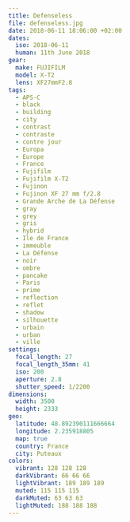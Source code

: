 ```yaml
---
title: Defenseless
file: defenseless.jpg
date: 2018-06-11 18:06:00 +02:00
dates:
  iso: 2018-06-11
  human: 11th June 2018
gear:
  make: FUJIFILM
  model: X-T2
  lens: XF27mmF2.8
tags:
  - APS-C
  - black
  - building
  - city
  - contrast
  - contraste
  - contre jour
  - Europa
  - Europe
  - France
  - Fujifilm
  - Fujifilm X-T2
  - Fujinon
  - Fujinon XF 27 mm f/2.8
  - Grande Arche de La Défense
  - gray
  - grey
  - gris
  - hybrid
  - Ile de France
  - immeuble
  - La Défense
  - noir
  - ombre
  - pancake
  - Paris
  - prime
  - reflection
  - reflet
  - shadow
  - silhouette
  - urbain
  - urban
  - ville
settings:
  focal_length: 27
  focal_length_35mm: 41
  iso: 200
  aperture: 2.8
  shutter_speed: 1/2200
dimensions:
  width: 3500
  height: 2333
geo:
  latitude: 48.892390111666664
  longitude: 2.235918805
  map: true
  country: France
  city: Puteaux
colors:
  vibrant: 128 128 128
  darkVibrant: 66 66 66
  lightVibrant: 189 189 189
  muted: 115 115 115
  darkMuted: 63 63 63
  lightMuted: 188 188 188
---
```



